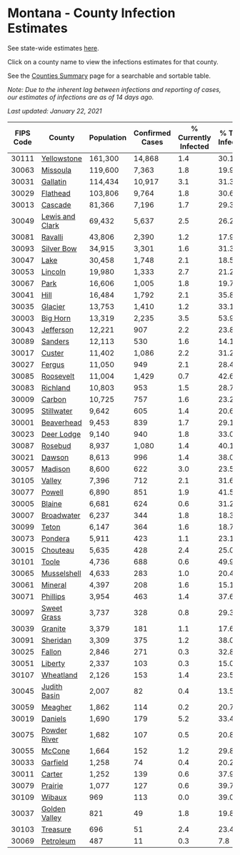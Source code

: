 # Montana - County Infection Estimates

See state-wide estimates [here](/infections/us-mt).

Click on a county name to view the infections estimates for that county.

See the [Counties Summary](/infections/summary-counties) page for a searchable and sortable table.

*Note: Due to the inherent lag between infections and reporting of cases, our estimates of infections are as of 14 days ago.*

*Last updated: January 22, 2021*

|   FIPS Code |                             County |   Population |   Confirmed Cases |   % Currently Infected |   % Total Infected |
|-------------|------------------------------------|--------------|-------------------|------------------------|--------------------|
|       30111 |         [Yellowstone](yellowstone) |      161,300 |            14,868 |                    1.4 |               30.1 |
|       30063 |               [Missoula](missoula) |      119,600 |             7,363 |                    1.8 |               19.9 |
|       30031 |               [Gallatin](gallatin) |      114,434 |            10,917 |                    3.1 |               31.3 |
|       30029 |               [Flathead](flathead) |      103,806 |             9,764 |                    1.8 |               30.6 |
|       30013 |                 [Cascade](cascade) |       81,366 |             7,196 |                    1.7 |               29.3 |
|       30049 | [Lewis and Clark](lewis-and-clark) |       69,432 |             5,637 |                    2.5 |               26.2 |
|       30081 |                 [Ravalli](ravalli) |       43,806 |             2,390 |                    1.2 |               17.9 |
|       30093 |           [Silver Bow](silver-bow) |       34,915 |             3,301 |                    1.6 |               31.3 |
|       30047 |                       [Lake](lake) |       30,458 |             1,748 |                    2.1 |               18.5 |
|       30053 |                 [Lincoln](lincoln) |       19,980 |             1,333 |                    2.7 |               21.2 |
|       30067 |                       [Park](park) |       16,606 |             1,005 |                    1.8 |               19.7 |
|       30041 |                       [Hill](hill) |       16,484 |             1,792 |                    2.1 |               35.8 |
|       30035 |                 [Glacier](glacier) |       13,753 |             1,410 |                    1.2 |               33.1 |
|       30003 |               [Big Horn](big-horn) |       13,319 |             2,235 |                    3.5 |               53.9 |
|       30043 |             [Jefferson](jefferson) |       12,221 |               907 |                    2.2 |               23.8 |
|       30089 |                 [Sanders](sanders) |       12,113 |               530 |                    1.6 |               14.1 |
|       30017 |                   [Custer](custer) |       11,402 |             1,086 |                    2.2 |               31.2 |
|       30027 |                   [Fergus](fergus) |       11,050 |               949 |                    2.1 |               28.4 |
|       30085 |             [Roosevelt](roosevelt) |       11,004 |             1,429 |                    0.7 |               42.6 |
|       30083 |               [Richland](richland) |       10,803 |               953 |                    1.5 |               28.7 |
|       30009 |                   [Carbon](carbon) |       10,725 |               757 |                    1.6 |               23.2 |
|       30095 |           [Stillwater](stillwater) |        9,642 |               605 |                    1.4 |               20.6 |
|       30001 |           [Beaverhead](beaverhead) |        9,453 |               839 |                    1.7 |               29.1 |
|       30023 |           [Deer Lodge](deer-lodge) |        9,140 |               940 |                    1.8 |               33.0 |
|       30087 |                 [Rosebud](rosebud) |        8,937 |             1,080 |                    1.4 |               40.1 |
|       30021 |                   [Dawson](dawson) |        8,613 |               996 |                    1.4 |               38.0 |
|       30057 |                 [Madison](madison) |        8,600 |               622 |                    3.0 |               23.5 |
|       30105 |                   [Valley](valley) |        7,396 |               712 |                    2.1 |               31.6 |
|       30077 |                   [Powell](powell) |        6,890 |               851 |                    1.9 |               41.5 |
|       30005 |                   [Blaine](blaine) |        6,681 |               624 |                    0.6 |               31.2 |
|       30007 |           [Broadwater](broadwater) |        6,237 |               344 |                    1.8 |               18.3 |
|       30099 |                     [Teton](teton) |        6,147 |               364 |                    1.6 |               18.7 |
|       30073 |                 [Pondera](pondera) |        5,911 |               423 |                    1.1 |               23.1 |
|       30015 |               [Chouteau](chouteau) |        5,635 |               428 |                    2.4 |               25.0 |
|       30101 |                     [Toole](toole) |        4,736 |               688 |                    0.6 |               49.9 |
|       30065 |         [Musselshell](musselshell) |        4,633 |               283 |                    1.0 |               20.4 |
|       30061 |                 [Mineral](mineral) |        4,397 |               208 |                    1.6 |               15.1 |
|       30071 |               [Phillips](phillips) |        3,954 |               463 |                    1.4 |               37.6 |
|       30097 |         [Sweet Grass](sweet-grass) |        3,737 |               328 |                    0.8 |               29.3 |
|       30039 |                 [Granite](granite) |        3,379 |               181 |                    1.1 |               17.6 |
|       30091 |               [Sheridan](sheridan) |        3,309 |               375 |                    1.2 |               38.0 |
|       30025 |                   [Fallon](fallon) |        2,846 |               271 |                    0.3 |               32.8 |
|       30051 |                 [Liberty](liberty) |        2,337 |               103 |                    0.3 |               15.0 |
|       30107 |             [Wheatland](wheatland) |        2,126 |               153 |                    1.4 |               23.5 |
|       30045 |       [Judith Basin](judith-basin) |        2,007 |                82 |                    0.4 |               13.5 |
|       30059 |                 [Meagher](meagher) |        1,862 |               114 |                    0.2 |               20.7 |
|       30019 |                 [Daniels](daniels) |        1,690 |               179 |                    5.2 |               33.4 |
|       30075 |       [Powder River](powder-river) |        1,682 |               107 |                    0.5 |               20.8 |
|       30055 |                   [McCone](mccone) |        1,664 |               152 |                    1.2 |               29.8 |
|       30033 |               [Garfield](garfield) |        1,258 |                74 |                    0.4 |               20.2 |
|       30011 |                   [Carter](carter) |        1,252 |               139 |                    0.6 |               37.9 |
|       30079 |                 [Prairie](prairie) |        1,077 |               127 |                    0.6 |               39.7 |
|       30109 |                   [Wibaux](wibaux) |          969 |               113 |                    0.0 |               39.0 |
|       30037 |     [Golden Valley](golden-valley) |          821 |                49 |                    1.8 |               19.8 |
|       30103 |               [Treasure](treasure) |          696 |                51 |                    2.4 |               23.4 |
|       30069 |             [Petroleum](petroleum) |          487 |                11 |                    0.3 |                7.8 |
